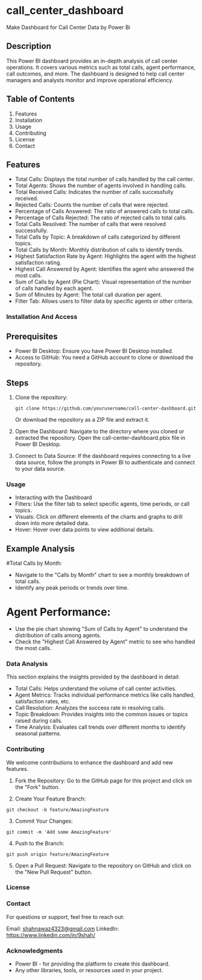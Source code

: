 # call_center_dashboard
Make Dashboard for Call Center Data by Power Bi

## Description
This Power BI dashboard provides an in-depth analysis of call center operations. It covers various metrics such as total calls, agent performance, call outcomes, and more. The dashboard is designed to help call center managers and analysts monitor and improve operational efficiency.

## Table of Contents
1. Features
2. Installation
3. Usage
4. Contributing
5. License
6. Contact

## Features
- Total Calls: Displays the total number of calls handled by the call center.
- Total Agents: Shows the number of agents involved in handling calls.
- Total Received Calls: Indicates the number of calls successfully received.
- Rejected Calls: Counts the number of calls that were rejected.
- Percentage of Calls Answered: The ratio of answered calls to total calls.
- Percentage of Calls Rejected: The ratio of rejected calls to total calls.
- Total Calls Resolved: The number of calls that were resolved successfully.
- Total Calls by Topic: A breakdown of calls categorized by different topics.
- Total Calls by Month: Monthly distribution of calls to identify trends.
- Highest Satisfaction Rate by Agent: Highlights the agent with the highest satisfaction rating.
- Highest Call Answered by Agent: Identifies the agent who answered the most calls.
- Sum of Calls by Agent (Pie Chart): Visual representation of the number of calls handled by each agent.
- Sum of Minutes by Agent: The total call duration per agent.
- Filter Tab: Allows users to filter data by specific agents or other criteria.

### Installation And Access
## Prerequisites
- Power BI Desktop: Ensure you have Power BI Desktop installed.
- Access to GitHub: You need a GitHub account to clone or download the repository.

## Steps
1. Clone the repository:
   ```
   git clone https://github.com/yourusername/call-center-dashboard.git
   ```
   Or download the repository as a ZIP file and extract it.

2. Open the Dashboard:
   Navigate to the directory where you cloned or extracted the repository.
   Open the call-center-dashboard.pbix file in Power BI Desktop.

3. Connect to Data Source:
   If the dashboard requires connecting to a live data source, follow the prompts in Power BI to authenticate and connect to your data source.

### Usage
- Interacting with the Dashboard
- Filters: Use the filter tab to select specific agents, time periods, or call topics.
- Visuals: Click on different elements of the charts and graphs to drill down into more detailed data.
- Hover: Hover over data points to view additional details.

## Example Analysis
#Total Calls by Month:
- Navigate to the "Calls by Month" chart to see a monthly breakdown of total calls.
- Identify any peak periods or trends over time.

# Agent Performance:
- Use the pie chart showing "Sum of Calls by Agent" to understand the distribution of calls among agents.
- Check the "Highest Call Answered by Agent" metric to see who handled the most calls.

### Data Analysis
This section explains the insights provided by the dashboard in detail:
- Total Calls: Helps understand the volume of call center activities.
- Agent Metrics: Tracks individual performance metrics like calls handled, satisfaction rates, etc.
- Call Resolution: Analyzes the success rate in resolving calls.
- Topic Breakdown: Provides insights into the common issues or topics raised during calls.
- Time Analysis: Evaluates call trends over different months to identify seasonal patterns.

### Contributing
We welcome contributions to enhance the dashboard and add new features.

1. Fork the Repository:
Go to the GitHub page for this project and click on the "Fork" button.

2. Create Your Feature Branch:
```
git checkout -b feature/AmazingFeature
```

3. Commit Your Changes:
```
git commit -m 'Add some AmazingFeature'
```

4. Push to the Branch:
```
git push origin feature/AmazingFeature
```

5. Open a Pull Request:
Navigate to the repository on GitHub and click on the "New Pull Request" button.


### License


### Contact
For questions or support, feel free to reach out:

Email: shahnawaz4323@gmail.com
LinkedIn: https://www.linkedin.com/in/9shah/

### Acknowledgments
- Power BI - for providing the platform to create this dashboard.
- Any other libraries, tools, or resources used in your project.
